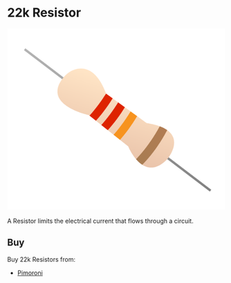 # 22k Resistor

![22k Resistor](resistor-22k.png)

A Resistor limits the electrical current that flows through a circuit.

## Buy

Buy 22k Resistors from:

- [Pimoroni](http://shop.pimoroni.com/products/resistor-grab-bag)
